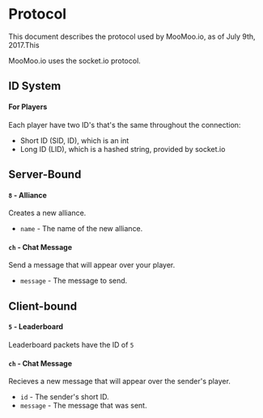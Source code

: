 # Protocol

This document describes the protocol used by MooMoo.io, as of July 9th, 2017.This

MooMoo.io uses the socket.io protocol.

## ID System

#### For Players

Each player have two ID's that's the same throughout the connection:

* Short ID (SID, ID), which is an int
* Long ID (LID), which is a hashed string, provided by socket.io

## Server-Bound 

#### `8` - Alliance

Creates a new alliance.

* `name` - The name of the new alliance.
    
#### `ch` - Chat Message

Send a message that will appear over your player.

* `message` - The message to send.

## Client-bound

#### `5` - Leaderboard

Leaderboard packets have the ID of `5`

#### `ch` - Chat Message

Recieves a new message that will appear over the sender's player.

* `id` - The sender's short ID.
* `message` - The message that was sent.